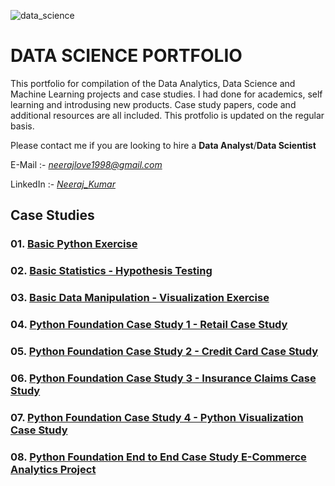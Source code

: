 ![data_science](https://github.com/neerajlove1998/DATA_SCIENCE_PORTFOLIO/assets/67648649/87c520c9-1eb7-4b6e-b1e7-eeb0222338b0)

# DATA SCIENCE PORTFOLIO
This portfolio for compilation of the Data Analytics, Data Science and Machine Learning projects and case studies. I had done for academics, self learning and introdusing new products. Case study papers, code and additional resources are all included. This protfolio is updated on the regular basis.

Please contact me if you are looking to hire a **Data Analyst**/**Data Scientist**

E-Mail :- *neerajlove1998@gmail.com*

LinkedIn :- *[Neeraj_Kumar](https://www.linkedin.com/in/neeraj-kumar-026324148/)*


## **Case Studies**

### 01. [Basic Python Exercise](https://github.com/neerajlove1998/DATA_SCIENCE_PORTFOLIO/tree/main/Basic%20Python%20Exercise)

### 02. [Basic Statistics - Hypothesis Testing](https://github.com/neerajlove1998/DATA_SCIENCE_PORTFOLIO/tree/main/Basic%20Statistics%20-%20Hypothesis%20Testing)

### 03. [Basic Data Manipulation - Visualization Exercise](https://github.com/neerajlove1998/DATA_SCIENCE_PORTFOLIO/tree/main/Basic%20Data%20Manipulation%20-%20Visualization%20Exercise)

### 04. [Python Foundation Case Study 1 - Retail Case Study](https://github.com/neerajlove1998/DATA_SCIENCE_PORTFOLIO/tree/main/Python%20Foundation%20Case%20Study%201%20-%20Retail%20Case%20Study)

### 05. [Python Foundation Case Study 2 - Credit Card Case Study](https://github.com/neerajlove1998/DATA_SCIENCE_PORTFOLIO/tree/main/Python%20Foundation%20Case%20Study%202%20-%20Credit%20Card%20Case%20Study)

### 06. [Python Foundation Case Study 3 - Insurance Claims Case Study](https://github.com/neerajlove1998/DATA_SCIENCE_PORTFOLIO/tree/main/Python%20Foundation%20Case%20Study%203%20-%20Insurance%20Claims%20Case%20Study)

### 07. [Python Foundation Case Study 4 - Python Visualization Case Study](https://github.com/neerajlove1998/DATA_SCIENCE_PORTFOLIO/tree/main/Python%20Foundation%20Case%20Study%204%20-%20Python%20Visualization%20Case%20Study)

### 08. [Python Foundation End to End Case Study E-Commerce Analytics Project](https://github.com/neerajlove1998/DATA_SCIENCE_PORTFOLIO/tree/main/Python%20Foundation%20End%20to%20End%20Case%20Study%20E-Commerce%20Analytics%20Project)


